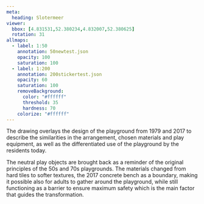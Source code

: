 ```yaml
---
meta:
  heading: Slotermeer
viewer:
  bbox: [4.831531,52.380234,4.832007,52.380625]
  rotation: 31
allmaps:
  - label: 1:50
    annotation: 50newtest.json
    opacity: 100
    saturation: 100
  - label: 1:200
    annotation: 200stickertest.json
    opacity: 60
    saturation: 100
    removeBackground:
      color: "#ffffff"
      threshold: 35
      hardness: 70
    colorize: "#ffffff"
---
```

The drawing overlays the design of the playground from 1979 and 2017 to describe the similarities in the arrangement, chosen materials and play equipment, as well as the differentiated use of the playground by the residents today. 

The neutral play objects are brought back as a reminder of the original principles of the 50s and 70s playgrounds. The materials changed from hard tiles to softer textures, the 2017 concrete bench as a boundary, making it possible also for adults to gather around the playground, while still functioning as a barrier to ensure maximum safety which is the main factor that guides the transformation. 